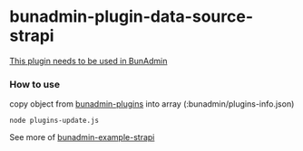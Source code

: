 # bunadmin-plugin-data-source-strapi
[This plugin needs to be used in BunAdmin](https://github.com/bunred/bunadmin)

### How to use

copy object from [bunadmin-plugins](https://github.com/bunred/bunadmin-plugins/blob/master/navigation/data-source/bunred/bunadmin-plugin-data-source-strapi.json) into array (:bunadmin/plugins-info.json)
```
node plugins-update.js
```

See more of [bunadmin-example-strapi](https://github.com/bunred/bunadmin-example-strapi)
